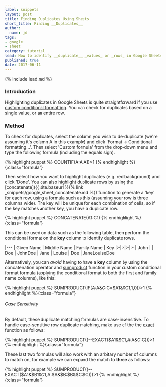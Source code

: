 ```yaml
---
label: snippets
layout: post
title: Finding Duplicates Using Sheets
short_title: Finding __Duplicates__
author:
  name: jd
tags:
- google
- sheet
category: tutorial
lead: How to identify __duplicate__ _values_ or _rows_ in Google Sheets.
published: true
date: 2017-06-11
---
```

{% include lead.md %}

### Introduction

Highlighting duplicates in Google Sheets is quite straightforward if you use [custom conditional formatting][1]. You can check for duplicates based on a single value, or an entire row.

### Method

To check for duplicates, select the column you wish to de-duplicate (we're assuming it's column A in this example) and click 'Format -> Conditional formatting...'. Then select 'Custom formula' from the drop-down menu and type the following formula (including the equals sign).

{% highlight puppet %}
COUNTIF(A:A,A1)>1
{% endhighlight %}{:class="formula"}

Then select how you want to highlight duplicates (e.g. red background) and click 'Done'. You can also highlight duplicate rows by using the [concatenate]({{ site.baseurl }}{% link _snippets/google_sheet_concatenate.md %}) function to generate a 'key' for each row, using a formula such as this (assuming your row is three columns wide). The key will be unique for each combination of cells, so if the key matches another key, you have a duplicate row.

{% highlight puppet %}
CONCATENATE(A1:C1)
{% endhighlight %}{:class="formula"}

This can be used on data such as the following table, then perform the conditional format on the __key__ column to identify duplicate rows.

|---
| Given Name | Middle Name | Family Name | Key
|:-|:-|:-|:-
| John | | Doe | JohnDoe
| Jane | Louise | Doe | JaneLouiseDoe

Alternatively, you can _avoid_ having to have a __key__ column by using the concatenation operator and [sumproduct][3] function in your custom conditional format formula (applying the conditional format to both the first and family name columns), like this:

{% highlight puppet %}
SUMPRODUCT(IF($A:$A&$C:$C=$A1&$C1,1,0))>1
{% endhighlight %}{:class="formula"}

###### Case Sensitivity

By default, these duplicate matching formulas are case-insensitive. To handle case-sensitive row duplicate matching, make use of the the [exact][4] function as follows:

{% highlight puppet %}
SUMPRODUCT((--EXACT($A1&$C1,$A:$A&$C:$C)))>1
{% endhighlight %}{:class="formula"}

These last two formulas will also work with an arbitary number of columns to match on, for example we can expand the match to __three__ as follows:

{% highlight puppet %}
SUMPRODUCT((--EXACT($A1&$B1&$C1,$A:$A&$B:$B&$C:$C)))>1
{% endhighlight %}{:class="formula"}

[1]: https://support.google.com/docs/answer/78413 "Use conditional formatting rules in Google Sheets"
[2]: https://support.google.com/docs/answer/3094219 "How to use the UPPER function"
[3]: https://support.google.com/docs/answer/3094294 "How to use the SUMPRODUCT function"
[4]: https://support.google.com/docs/answer/3094073 "How to use the EXACT function"